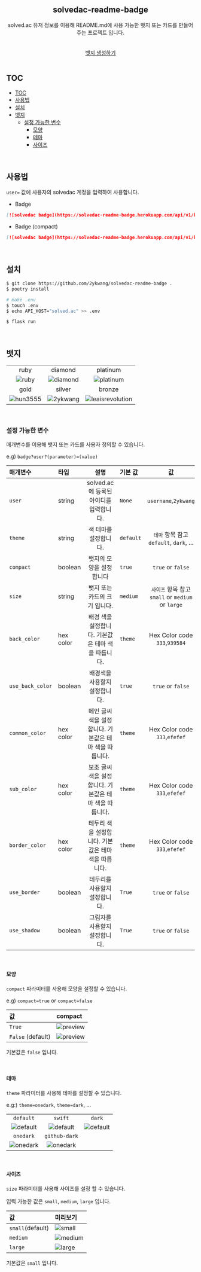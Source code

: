 <div align="center">
    <h2 align="center">solvedac-readme-badge</h2>  
   solved.ac 유저 정보를 이용해 README.md에 사용 가능한 뱃지 또는 카드를 만들어주는 프로젝트 입니다.
   <br><br><br>
  <a href="https://solvedac-readme-badge.herokuapp.com/" target="_blank">뱃지 생성하기</a><br><br>
</div>
 
## TOC

- [TOC](#toc)
- [사용법](#사용법)
- [설치](#설치)
- [뱃지](#뱃지)
  - [설정 가능한 변수](#설정-가능한-변수)
    - [모양](#모양)
    - [테마](#테마)
    - [사이즈](#사이즈)

<br>

## 사용법

`user=` 값에 사용자의 solvedac 계정을 입력하여 사용합니다.

- Badge

```md
[![solvedac badge](https://solvedac-readme-badge.herokuapp.com/api/v1/badge?user=baekjoon_id_here)](https://github.com/2ykwang/solvedac-readme-badge)
```

- Badge (compact)

```md
[![solvedac badge](https://solvedac-readme-badge.herokuapp.com/api/v1/badge?user=baekjoon_id_here&compact=1)](https://github.com/2ykwang/solvedac-readme-badge)
```

<br>

## 설치

```sh
$ git clone https://github.com/2ykwang/solvedac-readme-badge .
$ poetry install

# make .env
$ touch .env
$ echo API_HOST="solved.ac" >> .env

$ flask run
```

<br>

## 뱃지

<table>
  <tbody>
    <tr>
      <td align="center">ruby</td>
      <td align="center">diamond</td>
      <td align="center">platinum</td>
    </tr>
    <tr>
      <td align="center"><img alt="ruby" src="https://solvedac-readme-badge.herokuapp.com/api/v1/badge?user=jthis&use_back_color=0&compact=1&theme=onedark&common_color=f59&sub_color=3bb" /></td>
      <td align="center"><img alt="diamond" src="https://solvedac-readme-badge.herokuapp.com/api/v1/badge?user=hun3555&common_color=4cf&sub_color=55f&use_back_color=0&compact=1" /></td>
      <td align="center"><img alt="platinum" src="https://solvedac-readme-badge.herokuapp.com/api/v1/badge?user=kravi&use_back_color=0&common_color=5ec&compact=1" /></td>
    </tr>
    <tr>
      <td align="center">gold</td>
      <td align="center">silver</td>
      <td align="center">bronze</td>
    </tr>
    <tr>
      <td align="center"><img alt="hun3555" src="https://solvedac-readme-badge.herokuapp.com/api/v1/badge?user=0000000000&common_color=fc2&sub_color=a7f&use_back_color=0&compact=1" /></td>
      <td align="center"><img alt="2ykwang" src="https://solvedac-readme-badge.herokuapp.com/api/v1/badge?user=2ykwang&use_back_color=0&common_color=bbb&sub_color=777&compact=1" /></td>
      <td align="center"><img alt="leaisrevolution" src="https://solvedac-readme-badge.herokuapp.com/api/v1/badge?user=leaisrevolution&use_back_color=0&compact=1&common_color=b55&sub_color=caa" /></td>
    </tr>
  </tbody>
</table>

<br>

### 설정 가능한 변수

매개변수를 이용해 뱃지 또는 카드를 사용자 정의할 수 있습니다.

e.g) `badge?user?(parameter)=(value)`

| 매개변수         | 타입      |                          설명                          | 기본 값   |                        값                         |
| :--------------- | :-------- | :----------------------------------------------------: | :-------- | :-----------------------------------------------: |
| `user`           | string    |        solved.ac 에 등록된 아이디를 입력합니다.        | `None`    |               `username`,`2ykwang`                |
| `theme`          | string    |                 색 테마를 설정합니다.                  | `default` |      `테마` 항목 참고 `default`, `dark`, ...      |
| `compact`        | boolean   |                뱃지의 모양을 설정합니다                | `true`    |                 `true` or `false`                 |
| `size`           | string    |             뱃지 또는 카드의 크기 입니다.              | `medium`  | `사이즈` 항목 참고 `small` or `medium` or `large` |
| `back_color`     | hex color |   배경 색을 설정합니다. 기본값은 테마 색을 따릅니다.   | `theme`   |           Hex Color code `333`,`939584`           |
| `use_back_color` | boolean   |             배경색을 사용할지 설정합니다.              | `true`    |                 `true` or `false`                 |
| `common_color`   | hex color | 메인 글씨색을 설정합니다. 기본값은 테마 색을 따릅니다. | `theme`   |           Hex Color code `333`,`efefef`           |
| `sub_color`      | hex color | 보조 글씨색을 설정합니다. 기본값은 테마 색을 따릅니다. | `theme`   |           Hex Color code `333`,`efefef`           |
| `border_color`   | hex color |  테두리 색을 설정합니다. 기본값은 테마 색을 따릅니다.  | `theme`   |           Hex Color code `333`,`efefef`           |
| `use_border`     | boolean   |             테두리를 사용할지 설정합니다.              | `True`    |                 `true` or `false`                 |
| `use_shadow`     | boolean   |             그림자를 사용할지 설정합니다.              | `True`    |                 `true` or `false`                 |

<br>

#### 모양

`compact` 파라미터를 사용해 모양을 설정할 수 있습니다.

e.g) `compact=true` or `compact=false`

| 값                | compact                                                                                                   |
| :---------------- | :-------------------------------------------------------------------------------------------------------- |
| `True`            | ![preview](https://solvedac-readme-badge.herokuapp.com/api/v1/badge?user=leaisrevolution&compact=1&use_shadow=1&) |
| `False` (default) | ![preview](https://solvedac-readme-badge.herokuapp.com/api/v1/badge?user=jthis&use_shadow=1&compact=0)           |

기본값은 `false` 입니다.

<br>

#### 테마

`theme` 파라미터를 사용해 테마를 설정할 수 있습니다.

e.g:) `theme=onedark`, `theme=dark`, ...

<table>
  <tbody>
    <tr>
      <td style="text-align:center"><code>default</code></td>
      <td style="text-align:center"><code>swift</code></td>
      <td style="text-align:center"><code>dark</code></td>
    </tr>
    <tr>
      <td style="text-align:center"><img src="https://solvedac-readme-badge.herokuapp.com/api/v1/badge?user=2ykwang&theme=default&compact=1&use_shadow=1&" alt="default"></td>
      <td style="text-align:center"><img src="https://solvedac-readme-badge.herokuapp.com/api/v1/badge?user=2ykwang&theme=swift&compact=1&use_shadow=1&" alt="default"></td>
      <td style="text-align:center"><img src="https://solvedac-readme-badge.herokuapp.com/api/v1/badge?user=2ykwang&theme=dark&compact=1&use_shadow=1&" alt="default"></td>
    </tr>
    <tr>
      <td style="text-align:center"><code>onedark</code></td>
      <td style="text-align:center"><code>github-dark</code></td>
      <td style="text-align:center"></td>
    </tr>
    <tr>
      <td style="text-align:center"><img src="https://solvedac-readme-badge.herokuapp.com/api/v1/badge?user=2ykwang&theme=onedark&compact=1&use_shadow=1&" alt="onedark"></td>
      <td style="text-align:center"><img src="https://solvedac-readme-badge.herokuapp.com/api/v1/badge?user=2ykwang&theme=github-dark&compact=1&use_shadow=1&" alt="onedark"></td>
    </tr>
  </tbody>
</table> 

<br>

#### 사이즈

`size` 파라미터를 사용해 사이즈를 설정 할 수 있습니다.

입력 가능한 값은 `small`, `medium`, `large` 입니다.

| 값               | 미리보기                                                                                                                           |
| :--------------- | :--------------------------------------------------------------------------------------------------------------------------------- |
| `small`(default) | ![small](https://solvedac-readme-badge.herokuapp.com/api/v1/badge?user=kravi&theme=default&compact=1&size=small&use_shadow=1&)   |
| `medium`         | ![medium](https://solvedac-readme-badge.herokuapp.com/api/v1/badge?user=0000000000&theme=default&compact=1&size=medium&use_shadow=1&) |
| `large`          | ![large](https://solvedac-readme-badge.herokuapp.com/api/v1/badge?user=hun3555&theme=default&compact=1&size=large&use_shadow=1&)   |

기본값은 `small` 입니다.

<br>
